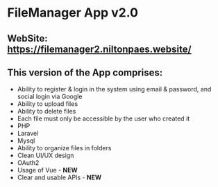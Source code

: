 # FileManager App v2.0

## WebSite: https://filemanager2.niltonpaes.website/

## This version of the App comprises:

* Ability to register & login in the system using email & password, and social login via Google
* Ability to upload files
* Ability to delete files
* Each file must only be accessible by the user who created it
* PHP
* Laravel
* Mysql
* Ability to organize files in folders
* Clean UI/UX design
* OAuth2
* Usage of Vue - **NEW**
* Clear and usable APIs - **NEW**
